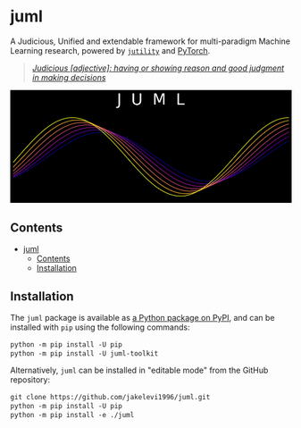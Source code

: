 # juml

A Judicious, Unified and extendable framework for multi-paradigm Machine Learning research, powered by [`jutility`](https://github.com/jakelevi1996/jutility) and [PyTorch](https://pytorch.org/).

> *[Judicious [adjective]: having or showing reason and good judgment in making decisions](https://dictionary.cambridge.org/dictionary/english/judicious)*

![](scripts/img/logo_black.png)

## Contents

- [juml](#juml)
  - [Contents](#contents)
  - [Installation](#installation)

## Installation

The `juml` package is available as [a Python package on PyPI](https://pypi.org/project/juml-toolkit/), and can be installed with `pip` using the following commands:

```
python -m pip install -U pip
python -m pip install -U juml-toolkit
```

Alternatively, `juml` can be installed in "editable mode" from the GitHub repository:

```
git clone https://github.com/jakelevi1996/juml.git
python -m pip install -U pip
python -m pip install -e ./juml
```
